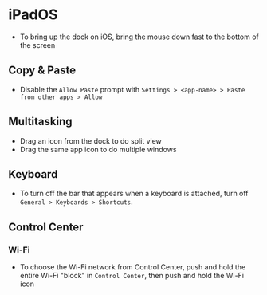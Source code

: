 # iPadOS

- To bring up the dock on iOS, bring the mouse down fast to the bottom of the screen

## Copy & Paste

- Disable the `Allow Paste` prompt with `Settings > <app-name> > Paste from other apps > Allow`

## Multitasking

- Drag an icon from the dock to do split view
- Drag the same app icon to do multiple windows

## Keyboard

- To turn off the bar that appears when a keyboard is attached, turn off `General > Keyboards > Shortcuts`.

## Control Center

### Wi-Fi

- To choose the Wi-Fi network from Control Center, push and hold the entire Wi-Fi "block" in `Control Center`, then push and hold the Wi-Fi icon
